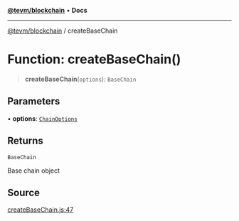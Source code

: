 [**@tevm/blockchain**](../README.md) • **Docs**

***

[@tevm/blockchain](../globals.md) / createBaseChain

# Function: createBaseChain()

> **createBaseChain**(`options`): `BaseChain`

## Parameters

• **options**: [`ChainOptions`](../type-aliases/ChainOptions.md)

## Returns

`BaseChain`

Base chain object

## Source

[createBaseChain.js:47](https://github.com/evmts/tevm-monorepo/blob/main/packages/blockchain/src/createBaseChain.js#L47)
